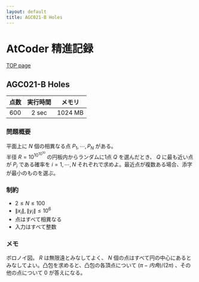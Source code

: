 ```yaml
---
layout: default
title: AGC021-B Holes
---
```


# **AtCoder 精進記録**
[TOP page](../)
## AGC021-B Holes

|点数|実行時間|メモリ|
|:-:|:-:|:-:|
|600|2 sec|1024 MB|

### 問題概要
平面上に $N$ 個の相異なる点 $P_1, \cdots, P_N$ がある。  
半径 $R=10^{10^{10^{10}}}$ の円板内からランダムに1点 $Q$ を選んだとき、 $Q$ に最も近い点が $P_i$ である確率を $i = 1, \cdots, N$ それぞれで求めよ。最近点が複数ある場合、添字が最小のものを選ぶ。  

### 制約
- $2 \le N \le 100$
- $\|x_i\|, \|y_i\| \le 10^6$
- 点はすべて相異なる
- 入力はすべて整数

### メモ
ボロノイ図。 $R$ は無限遠とみなしてよく、 $N$ 個の点はすべて円の中心にあるとみなしてよい。凸包を求めると、凸包の各頂点について $(\pi-内角)/(2\pi)$ 、その他の点について $0$ が答えになる。
